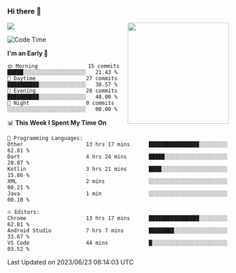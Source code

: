 ### Hi there 👋

![](https://metrics.lecoq.io/itaowu?template=classic&config.timezone=Asia%2FShanghai)
<img align='right' src="https://media.giphy.com/media/M9gbBd9nbDrOTu1Mqx/giphy.gif" width="230">

<!--START_SECTION:waka-->
![Code Time](http://img.shields.io/badge/Code%20Time-106%20hrs%2046%20mins-blue)

**I'm an Early 🐤** 

```text
🌞 Morning                15 commits          █████░░░░░░░░░░░░░░░░░░░░   21.43 % 
🌆 Daytime                27 commits          ██████████░░░░░░░░░░░░░░░   38.57 % 
🌃 Evening                28 commits          ██████████░░░░░░░░░░░░░░░   40.00 % 
🌙 Night                  0 commits           ░░░░░░░░░░░░░░░░░░░░░░░░░   00.00 % 
```


📊 **This Week I Spent My Time On** 

```text
💬 Programming Languages: 
Other                    13 hrs 17 mins      ████████████████░░░░░░░░░   62.81 % 
Dart                     4 hrs 24 mins       █████░░░░░░░░░░░░░░░░░░░░   20.87 % 
Kotlin                   3 hrs 21 mins       ████░░░░░░░░░░░░░░░░░░░░░   15.86 % 
XML                      2 mins              ░░░░░░░░░░░░░░░░░░░░░░░░░   00.21 % 
Java                     1 min               ░░░░░░░░░░░░░░░░░░░░░░░░░   00.10 % 

🔥 Editors: 
Chrome                   13 hrs 17 mins      ████████████████░░░░░░░░░   62.81 % 
Android Studio           7 hrs 7 mins        ████████░░░░░░░░░░░░░░░░░   33.67 % 
VS Code                  44 mins             █░░░░░░░░░░░░░░░░░░░░░░░░   03.52 % 
```


 Last Updated on 2023/06/23 06:14:03 UTC
<!--END_SECTION:waka-->

<!--
**itaowu/itaowu** is a ✨ _special_ ✨ repository because its `README.md` (this file) appears on your GitHub profile.

Here are some ideas to get you started:

- 🔭 I’m currently working on ...
- 🌱 I’m currently learning ...
- 👯 I’m looking to collaborate on ...
- 🤔 I’m looking for help with ...
- 💬 Ask me about ...
- 📫 How to reach me: ...
- 😄 Pronouns: ...
- ⚡ Fun fact: ...
-->
